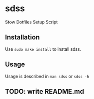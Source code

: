 # sdss
Stow Dotfiles Setup Script

## Installation

Use `sudo make install` to install sdss.

## Usage

Usage is described in `man sdss` or `sdss -h`

## TODO: write README.md
